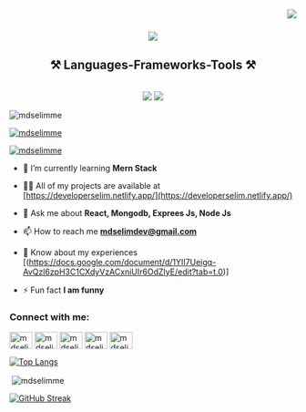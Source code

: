 <img align="right" src="https://visitor-badge.laobi.icu/badge?page_id=salesp07.salesp07" />

<h1 align="center">
    <img src="https://readme-typing-svg.herokuapp.com?font=Righteous&size=35&duration=2000&pause=2000&color=F72977&center=true&vCenter=true&width=435&lines=Hi+There+!+%E2%9C%8B;I+am+Selim+%F0%9F%91%A9%E2%80%8D%F0%9F%92%BB;A+Passionate+Programmer+%F0%9F%92%BB"/>
</h1>

<h2 align="center">⚒️ Languages-Frameworks-Tools ⚒️</h2>
<br/>
<div align="center">
    <img src="https://skillicons.dev/icons?i=react,bootstrap,mui,html,css,github,figma,tailwind,git," />
    <img src="https://skillicons.dev/icons?i=nodejs,go,javascript,typescript,express,firebase,mongodb,c,nextjs,netlify" /><br>
</div>

<p align="left"> <img src="https://komarev.com/ghpvc/?username=mdselimme&label=Profile%20views&color=0e75b6&style=flat" alt="mdselimme" /> </p>

<p align="left"> <a href="https://github.com/ryo-ma/github-profile-trophy"><img src="https://github-profile-trophy.vercel.app/?username=mdselimme" alt="mdselimme" /></a> </p>

<p align="left"> <a href="https://x.com/mdselimme" target="x-com"><img src="https://img.shields.io/twitter/follow/mdselimme?logo=twitter&style=for-the-badge" alt="mdselimme" /></a> </p>

- 🌱 I’m currently learning **Mern Stack**

- 👨‍💻 All of my projects are available at [https://developerselim.netlify.app/](https://developerselim.netlify.app/)

- 💬 Ask me about **React, Mongodb, Exprees Js, Node Js**

- 📫 How to reach me **mdselimdev@gmail.com**

- 📄 Know about my experiences [(https://docs.google.com/document/d/1YII7Ueigq-AvQzl6zpH3C1CXdyVzACxniUIr6OdZIyE/edit?tab=t.0)]

- ⚡ Fun fact **I am funny**

<h3 align="left">Connect with me:</h3>
<p align="left">
<a href="https://x.com/mdselimme" target="blank"><img align="center" src="https://raw.githubusercontent.com/rahuldkjain/github-profile-readme-generator/master/src/images/icons/Social/twitter.svg" alt="mdselimme" height="30" width="40" /></a>
<a href="https://linkedin.com/in/mdselimme" target="blank"><img align="center" src="https://raw.githubusercontent.com/rahuldkjain/github-profile-readme-generator/master/src/images/icons/Social/linked-in-alt.svg" alt="mdselimme" height="30" width="40" /></a>
<a href="https://fb.com/mdselimme" target="blank"><img align="center" src="https://raw.githubusercontent.com/rahuldkjain/github-profile-readme-generator/master/src/images/icons/Social/facebook.svg" alt="mdselimme" height="30" width="40" /></a>
<a href="https://instagram.com/mdselimme" target="blank"><img align="center" src="https://raw.githubusercontent.com/rahuldkjain/github-profile-readme-generator/master/src/images/icons/Social/instagram.svg" alt="mdselimme" height="30" width="40" /></a>
<a href="https://codeforces.com/profile/mdselimme" target="blank"><img align="center" src="https://raw.githubusercontent.com/rahuldkjain/github-profile-readme-generator/master/src/images/icons/Social/codeforces.svg" alt="mdselimeme" height="30" width="40" /></a>
</p>



[![Top Langs](https://github-readme-stats.vercel.app/api/top-langs/?username=mdselimme&layout=pie)](https://github.com/anuraghazra/github-readme-stats)

<p>&nbsp;<img align="center" src="https://github-readme-stats.vercel.app/api?username=mdselimme&show_icons=true&locale=en" alt="mdselimme" /></p>

[![GitHub Streak](https://streak-stats.demolab.com?user=mdselimme&theme=cobalt&border_radius=10&short_numbers=true)](https://git.io/streak-stats)
